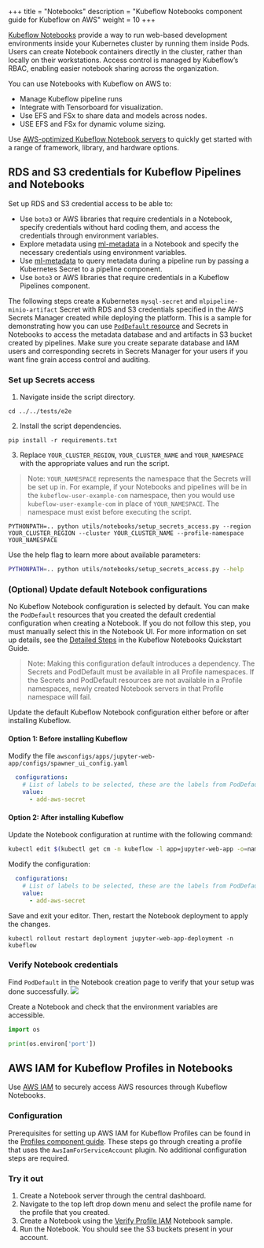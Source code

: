 +++
title = "Notebooks"
description = "Kubeflow Notebooks component guide for Kubeflow on AWS"
weight = 10
+++

[Kubeflow Notebooks](https://www.kubeflow.org/docs/components/notebooks/) provide a way to run web-based development environments inside your Kubernetes cluster by running them inside Pods. Users can create Notebook containers directly in the cluster, rather than locally on their workstations. Access control is managed by Kubeflow’s RBAC, enabling easier notebook sharing across the organization. 

You can use Notebooks with Kubeflow on AWS to: 
* Manage Kubeflow pipeline runs
* Integrate with Tensorboard for visualization.
* Use EFS and FSx to share data and models across nodes.
* USE EFS and FSx for dynamic volume sizing.

Use [AWS-optimized Kubeflow Notebook servers](/docs/component-guides/notebook-servers/) to quickly get started with a range of framework, library, and hardware options. 

## RDS and S3 credentials for Kubeflow Pipelines and Notebooks

Set up RDS and S3 credential access to be able to:

- Use `boto3` or AWS libraries that require credentials in a Notebook, specify credentials without hard coding them, and access the credentials through environment variables.  
- Explore metadata using [ml-metadata](https://github.com/google/ml-metadata/blob/master/g3doc/get_started.md) in a Notebook and specify the necessary credentials using environment variables.
- Use [ml-metadata](https://github.com/google/ml-metadata/blob/master/g3doc/get_started.md) to query metadata during a pipeline run by passing a Kubernetes Secret to a pipeline component.  
- Use `boto3` or AWS libraries that require credentials in a Kubeflow Pipelines component. 

The following steps create a Kubernetes `mysql-secret` and `mlpipeline-minio-artifact` Secret with RDS and S3 credentials specified in the AWS Secrets Manager created while deploying the platform. This is a sample for demonstrating how you can use [`PodDefault` resource](https://github.com/kubeflow/kubeflow/blob/master/components/admission-webhook/README.md) and Secrets in Notebooks to access the metadata database and and artifacts in S3 bucket created by pipelines. Make sure you create separate database and IAM users and corresponding secrets in Secrets Manager for your users if you want fine grain access control and auditing.  

### Set up Secrets access
1. Navigate inside the script directory.
```
cd ../../tests/e2e
```

2. Install the script dependencies.
```shell
pip install -r requirements.txt
```

3. Replace `YOUR_CLUSTER_REGION`, `YOUR_CLUSTER_NAME` and `YOUR_NAMESPACE` with the appropriate values and run the script. 

> Note: `YOUR_NAMESPACE` represents the namespace that the Secrets will be set up in. For example, if your Notebooks and pipelines will be in the `kubeflow-user-example-com` namespace, then you would use `kubeflow-user-example-com` in place of `YOUR_NAMESPACE`. The namespace must exist before executing the script. 

```shell
PYTHONPATH=.. python utils/notebooks/setup_secrets_access.py --region YOUR_CLUSTER_REGION --cluster YOUR_CLUSTER_NAME --profile-namespace YOUR_NAMESPACE
```  

Use the help flag to learn more about available parameters:
```bash
PYTHONPATH=.. python utils/notebooks/setup_secrets_access.py --help
```

### (Optional) Update default Notebook configurations

No Kubeflow Notebook configuration is selected by default. You can make the `PodDefault` resources that you created the default credential configuration when creating a Notebook. If you do not follow this step, you must manually select this in the Notebook UI. For more information on set up details, see the [Detailed Steps](https://www.kubeflow.org/docs/components/notebooks/quickstart-guide/#detailed-steps) in the Kubeflow Notebooks Quickstart Guide. 
  
> Note: Making this configuration default introduces a dependency. The Secrets and PodDefault must be available in all Profile namespaces. If the Secrets and PodDefault resources are not available in a Profile namespaces, newly created Notebook servers in that Profile namespace will fail.

Update the default Kubeflow Notebook configuration either before or after installing Kubeflow. 

#### Option 1: Before installing Kubeflow
Modify the file `awsconfigs/apps/jupyter-web-app/configs/spawner_ui_config.yaml`
```yaml
  configurations:
    # List of labels to be selected, these are the labels from PodDefaults
    value:
      - add-aws-secret
```  
#### Option 2: After installing Kubeflow
Update the Notebook configuration at runtime with the following command:  
```bash
kubectl edit $(kubectl get cm -n kubeflow -l app=jupyter-web-app -o=name | grep 'web-app-config') -n kubeflow
```  

Modify the configuration:  
```yaml
  configurations:
    # List of labels to be selected, these are the labels from PodDefaults
    value:
      - add-aws-secret
```  
  
Save and exit your editor. Then, restart the Notebook deployment to apply the changes.   

```shell
kubectl rollout restart deployment jupyter-web-app-deployment -n kubeflow
```
### Verify Notebook credentials

Find `PodDefault` in the Notebook creation page to verify that your setup was done successfully. 
![](https://user-images.githubusercontent.com/26939775/155630906-0eecf1d9-3fb1-4d01-a85e-1cff46dc37e9.png)  

Create a Notebook and check that the environment variables are accessible.
```python
import os

print(os.environ['port'])
```  

## AWS IAM for Kubeflow Profiles in Notebooks

Use [AWS IAM](https://docs.aws.amazon.com/IAM/latest/UserGuide/introduction.html) to securely access AWS resources through Kubeflow Notebooks.

### Configuration

Prerequisites for setting up AWS IAM for Kubeflow Profiles can be found in the [Profiles component guide](/docs/component-guides/profiles/#configuration-steps). These steps go through creating a profile that uses the `AwsIamForServiceAccount` plugin. No additional configuration steps are required.

### Try it out

1. Create a Notebook server through the central dashboard.
2. Navigate to the top left drop down menu and select the profile name for the profile that you created.
3. Create a Notebook using the [Verify Profile IAM](https://github.com/awslabs/kubeflow-manifests/blob/main/docs/component-guides/samples/notebooks/verify_profile_iam_notebook.ipynb) Notebook sample.
4. Run the Notebook. You should see the S3 buckets present in your account.
